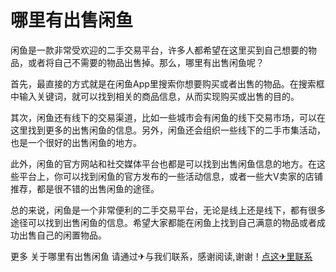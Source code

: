 # 哪里有出售闲鱼

闲鱼是一款非常受欢迎的二手交易平台，许多人都希望在这里买到自己想要的物品，或者将自己不需要的物品出售掉。那么，哪里有出售闲鱼呢？

首先，最直接的方式就是在闲鱼App里搜索你想要购买或者出售的物品。在搜索框中输入关键词，就可以找到相关的商品信息，从而实现购买或出售的目的。

其次，闲鱼还有线下的交易渠道，比如一些城市会有闲鱼的线下交易市场，可以在这里找到更多的出售闲鱼的信息。另外，闲鱼还会组织一些线下的二手市集活动，也是一个很好的出售闲鱼的地方。

此外，闲鱼的官方网站和社交媒体平台也都是可以找到出售闲鱼信息的地方。在这些平台上，你可以找到闲鱼的官方发布的一些活动信息，或者一些大V卖家的店铺推荐，都是很不错的出售闲鱼的途径。

总的来说，闲鱼是一个非常便利的二手交易平台，无论是线上还是线下，都有很多途径可以找到出售闲鱼的信息。希望大家都能在闲鱼上找到自己满意的物品或者成功出售自己的闲置物品。

更多 关于哪里有出售闲鱼 请通过✈与我们联系，感谢阅读,谢谢！[点这✈里联系](https://abc.k02.cc)